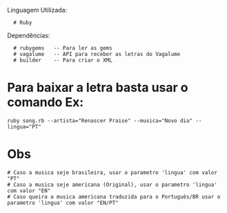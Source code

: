 Linguagem Utilizada:

      # Ruby

Dependências: 

      # rubygems   -- Para ler as gems
      # vagalume   -- API para receber as letras do Vagalume
      # builder    -- Para criar o XML

# Para baixar a letra basta usar o comando Ex:

    ruby song.rb --artista="Renascer Praise" --musica="Novo dia" --lingua="PT"

# Obs

	# Caso a musica seje brasileira, usar o parametro 'lingua' com valor "PT"
	# Caso a musica seje americana (Original), usar o parametro 'lingua' com valor "EN"
	# Caso queira a musica americana traduzida para o Português/BR usar o parametro 'lingua' com valor "EN/PT"
	
